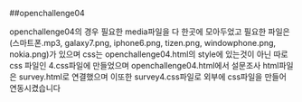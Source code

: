 ##openchallenge04


openchallenge04의 경우 필요한 media파일을 다 한곳에 모아두었고 필요한 파일은
(스마트폰.mp3, galaxy7.png, iphone6.png, tizen.png, windowphone.png, nokia.png)가 있으며 css는 openchallenge04.html의 style에 있는것이 아닌 따로 css 파일인 4.css파일에 만들었으며 openchallenge04.html에서 설문조사 html파일은 survey.html로 연결했으며 이또한
survey4.css파일로 외부에 css파일을 만들어 연동시켰습니다


